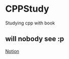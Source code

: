 # CPPStudy
Studying cpp with book 

will nobody see :p
---
[Notion](https://www.notion.so/C-a622052bde0f4ad3b7abfef4c9055b72)
